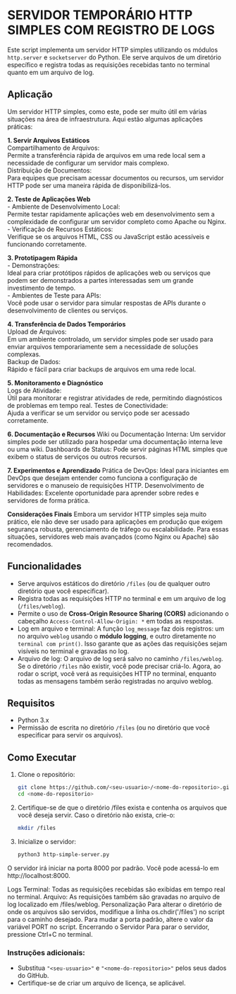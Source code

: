 # SERVIDOR TEMPORÁRIO HTTP SIMPLES COM REGISTRO DE LOGS
<p align="justify">
   
Este script implementa um servidor HTTP simples utilizando os módulos `http.server` e `socketserver` do Python. 
Ele serve arquivos de um diretório específico e registra todas as requisições recebidas tanto no terminal quanto em um arquivo de log.

## Aplicação

Um servidor HTTP simples, como este, pode ser muito útil em várias situações na área de infraestrutura. 
Aqui estão algumas aplicações práticas:

**1.  Servir Arquivos Estáticos**\
      Compartilhamento de Arquivos:\
      Permite a transferência rápida de arquivos em uma rede local sem a necessidade de configurar um servidor mais complexo.\
      Distribuição de Documentos:\
      Para equipes que precisam acessar documentos ou recursos, um servidor HTTP pode ser uma maneira rápida de disponibilizá-los.

**2.  Teste de Aplicações Web**\
      - Ambiente de Desenvolvimento Local:\
      Permite testar rapidamente aplicações web em desenvolvimento sem a complexidade de configurar um servidor completo como Apache ou Nginx.\
      - Verificação de Recursos Estáticos:\
      Verifique se os arquivos HTML, CSS ou JavaScript estão acessíveis e funcionando corretamente.

**3.  Prototipagem Rápida**\
      - Demonstrações:\
      Ideal para criar protótipos rápidos de aplicações web ou serviços que podem ser demonstrados a partes interessadas sem um grande investimento de tempo.\
      - Ambientes de Teste para APIs:\
      Você pode usar o servidor para simular respostas de APIs durante o desenvolvimento de clientes ou serviços.

**4.  Transferência de Dados Temporários**\
      Upload de Arquivos:\
      Em um ambiente controlado, um servidor simples pode ser usado para enviar arquivos temporariamente sem a necessidade de soluções complexas.\
      Backup de Dados:\
      Rápido e fácil para criar backups de arquivos em uma rede local.

**5.  Monitoramento e Diagnóstico**\
      Logs de Atividade:\
      Útil para monitorar e registrar atividades de rede, permitindo diagnósticos de problemas em tempo real.
      Testes de Conectividade:\
      Ajuda a verificar se um servidor ou serviço pode ser acessado corretamente.

**6. Documentação e Recursos**
   Wiki ou Documentação Interna: Um servidor simples pode ser utilizado para hospedar uma documentação interna leve ou uma wiki.
   Dashboards de Status: Pode servir páginas HTML simples que exibem o status de serviços ou outros recursos.

**7. Experimentos e Aprendizado**
   Prática de DevOps: Ideal para iniciantes em DevOps que desejam entender como funciona a configuração de servidores e o manuseio de requisições HTTP.
   Desenvolvimento de Habilidades: Excelente oportunidade para aprender sobre redes e servidores de forma prática.

**Considerações Finais**
   Embora um servidor HTTP simples seja muito prático, ele não deve ser usado para aplicações em produção que exigem segurança robusta, gerenciamento de tráfego ou escalabilidade. Para essas situações, servidores web mais avançados (como Nginx ou Apache) são recomendados.

## Funcionalidades

- Serve arquivos estáticos do diretório `/files` (ou de qualquer outro diretório que você especificar).
- Registra todas as requisições HTTP no terminal e em um arquivo de log (`/files/weblog`).
- Permite o uso de **Cross-Origin Resource Sharing (CORS)** adicionando o cabeçalho `Access-Control-Allow-Origin: *` em todas as respostas.
- Log em arquivo e terminal: A função `log_message` faz dois registros: um no arquivo `weblog` usando o **módulo logging**, e outro diretamente no `terminal com print()`. 
Isso garante que as ações das requisições sejam visíveis no terminal e gravadas no log.
- Arquivo de log: O arquivo de log será salvo no caminho `/files/weblog`. Se o diretório `/files` não existir, você pode precisar criá-lo.
Agora, ao rodar o script, você verá as requisições HTTP no terminal, enquanto todas as mensagens também serão registradas no arquivo weblog.

## Requisitos

- Python 3.x
- Permissão de escrita no diretório `/files` (ou no diretório que você especificar para servir os arquivos).

## Como Executar

1. Clone o repositório:
   ```bash
   git clone https://github.com/<seu-usuario>/<nome-do-repositorio>.git
   cd <nome-do-repositorio>
2. Certifique-se de que o diretório /files exista e contenha os arquivos que você deseja servir. Caso o diretório não exista, crie-o:

   ```bash
   mkdir /files
    ```
3. Inicialize o servidor:

   ```bash
   python3 http-simple-server.py
   ```
O servidor irá iniciar na porta 8000 por padrão. Você pode acessá-lo em http://localhost:8000.

Logs
Terminal: Todas as requisições recebidas são exibidas em tempo real no terminal.
Arquivo: As requisições também são gravadas no arquivo de log localizado em /files/weblog.
Personalização
Para alterar o diretório de onde os arquivos são servidos, modifique a linha os.chdir('/files') no script para o caminho desejado.
Para mudar a porta padrão, altere o valor da variável PORT no script.
Encerrando o Servidor
Para parar o servidor, pressione Ctrl+C no terminal.

### Instruções adicionais:
- Substitua `"<seu-usuario>"` e `"<nome-do-repositorio>"` pelos seus dados do GitHub.
- Certifique-se de criar um arquivo de licença, se aplicável.

</p>
